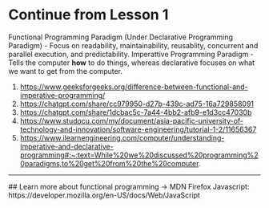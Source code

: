 # Continue from Lesson 1

Functional Programming Paradigm (Under Declarative Programming Paradigm) - Focus on readability, maintainability, reusablity, concurrent and parallel execution, and predictability.
Imperattive Programming Paradigm - Tells the computer **how** to do things, whereas declarative focuses on what we want to get from the computer.


1) https://www.geeksforgeeks.org/difference-between-functional-and-imperative-programming/
2) https://chatgpt.com/share/cc979950-d27b-439c-ad75-16a729858091
3) https://chatgpt.com/share/1dcbac5c-7a44-4bb2-afb9-e1d3cc47030b
4) https://www.studocu.com/my/document/asia-pacific-university-of-technology-and-innovation/software-engineering/tutorial-1-2/11656367
5) https://www.ilearnengineering.com/computer/understanding-imperative-and-declarative-programming#:~:text=While%20we%20discussed%20programming%20paradigms,to%20get%20from%20the%20computer.

<hr>
## Learn more about functional programming ->
MDN Firefox Javascript: https://developer.mozilla.org/en-US/docs/Web/JavaScript
